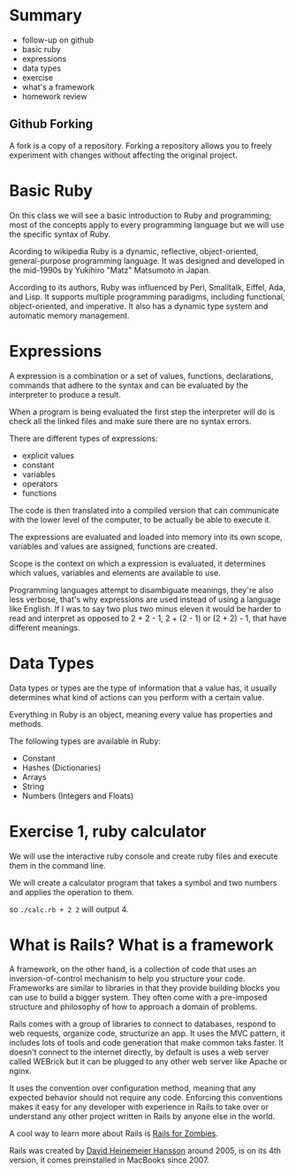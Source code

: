 Summary
===

* follow-up on github
* basic ruby
* expressions
* data types
* exercise
* what's a framework
* homework review

Github Forking
---

A fork is a copy of a repository. Forking a repository allows you to freely experiment with changes without affecting the original project.

Basic Ruby
===

On this class we will see a basic introduction to Ruby and programming; most of the concepts apply to every programming language but
we will use the specific syntax of Ruby.

Acording to wikipedia Ruby is a dynamic, reflective, object-oriented, general-purpose programming language.
It was designed and developed in the mid-1990s by Yukihiro "Matz" Matsumoto in Japan.

According to its authors, Ruby was influenced by Perl, Smalltalk, Eiffel, Ada, and Lisp.
It supports multiple programming paradigms, including functional, object-oriented, and imperative.
It also has a dynamic type system and automatic memory management.

Expressions
===

A expression is a combination or a set of values, functions, declarations, commands that adhere to the syntax and can be evaluated
by the interpreter to produce a result.

When a program is being evaluated the first step the interpreter will do is check all the linked files and make sure there are no syntax errors.

There are different types of expressions:

 * explicit values
 * constant
 * variables
 * operators
 * functions

The code is then translated into a compiled version that can communicate with the lower level of the computer, to be actually be able to execute it.

The expressions are evaluated and loaded into memory into its own scope, variables and values are assigned, functions are created.

Scope is the context on which a expression is evaluated, it determines which values, variables and elements are available to use.

Programming languages attempt to disambiguate meanings, they're also less verbose, that's why expressions are used instead of using a language like English.
If I was to say two plus two minus eleven it would be harder to read and interpret as opposed to 2 + 2  - 1, 2 + (2 - 1) or (2 + 2) - 1, that have different meanings.

Data Types
===

Data types or types are the type of information that a value has, it usually determines what kind of actions can you perform with a certain value.

Everything in Ruby is an object, meaning every value has properties and methods.

The following  types are available in Ruby:

* Constant
* Hashes (Dictionaries)
* Arrays
* String
* Numbers (Integers and Floats)




Exercise 1, ruby calculator
===

We will use the interactive ruby console and create ruby files and execute them in the command line.

We  will create a calculator program that takes a symbol and two numbers and applies the operation to them.

so `./calc.rb + 2 2` will output 4.


What is Rails? What is a framework
===

A framework, on the other hand, is a collection of code that uses an inversion-of-control mechanism to help you structure your code. Frameworks are similar to libraries in that they provide building blocks you can use to build a bigger system. They often come with a pre-imposed structure and philosophy of how to approach a domain of problems.

Rails comes with a group of libraries to connect to databases, respond to web requests, organize code, structurize an app. It uses the MVC pattern, it includes lots of tools and code generation that make common
taks faster. It doesn't connect to the internet directly, by default is  uses a web server called WEBrick but it can be plugged to any other web server like Apache or nginx.

It uses the convention over configuration method, meaning that any expected behavior should not require any code. Enforcing this conventions makes it easy for any developer with experience in Rails to take over or understand any other project written in Rails by anyone else in the world.

A cool way to learn more about Rails is [Rails for Zombies](http://railsforzombies.org/).

Rails was created by [David Heinemeier Hansson](https://twitter.com/dhh) around 2005, is on its 4th version, it comes preinstalled in MacBooks since 2007.
